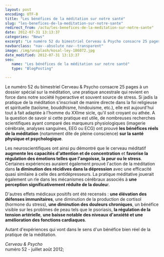 ```yaml
---
layout: post
encoding: UTF-8
title: "Les bénéfices de la méditation sur notre santé"
slug: "les-benefices-de-la-meditation-sur-notre-sante"
redirect_from: /actu/les-benefices-de-la-meditation-sur-notre-sante"
date: 2012-07-31 13:13:37
categories: "News"
excerpt: "Le numéro 52 du bimestriel Cerveau & Psycho consacre 25 pages à un dossier spécial sur la méditation, une pratique ancestrale qui revient en force dans notre société hyperactive et souvent source de stress."
navbarclass: "nav--absolute nav--transparent"
image: /img/unsplash/kosal-ley-186072.jpg
date_modified: 2012-07-31 13:13:37
seo:
   name: "Les bénéfices de la méditation sur notre santé"
   type: "BlogPosting"

---
```

Le numéro 52 du bimestriel Cerveau & Psycho consacre 25 pages à un dossier spécial sur la méditation, une pratique ancestrale qui revient en force dans notre société hyperactive et souvent source de stress.
Si jadis la pratique de la méditation s'inscrivait de manire directe dans la foi religieuse et spirituelle (taoïsme, bouddhisme, hindouisme, etc.), elle est aujourd'hui tout à fait adaptée à l'homme du XXIme sicle, qu'il soit croyant ou athée. A la question de savoir si cette pratique est utile, de nombreuses recherches scientifiques ayant comparé des marqueurs physiologiques (imagerie cérébrale, analyses sanguines, EEG ou ECG) ont prouvé **les bénéfices réels de la méditation** (notamment dite de pleine conscience) **sur la santé physique et psychologique**.   
  
Les neuroscientifiques ont ainsi pu démontré que le cerveau méditatif **augmente les capacités d'attention et de concentration** et **favorise la régulation des émotions telles que l'angoisse, la peur ou le stress**. Certaines expériences auraient également prouvé l'action de la méditation dans **la diminution des récidives dans la dépression** avec une efficacité quasi similaire à celle des antidépresseurs. La pratique méditative jouerait également un rle dans les mécanismes cérébraux associés à **une perception significativement réduite de la douleu**r.  
  
D'autres effets médicaux positifs ont été recensés : **une élévation des défenses immunitaires**, une diminution de la production de cortisol (hormone du stress), **une diminution des douleurs chroniques**, un bénéfice visible sur les problmes de peau tels que le psoriasis, **la régulation de la tension artérielle**, **une baisse notable des niveaux d'anxiété et une amélioration des fonctions cardiaques**.  
  
Autant d'expériences qui vont dans le sens d'un bénéfice bien réel de la pratique de la méditation.  
  
_Cerveau & Psycho_  
numéro 52 - juillet août 2012;